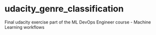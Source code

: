 # udacity_genre_classification
Final udacity exercise part of the ML DevOps Engineer course - Machine Learning workflows
